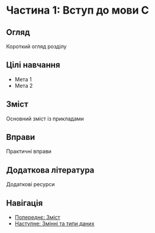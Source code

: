 # Частина 1: Вступ до мови C

## Огляд
Короткий огляд розділу

## Цілі навчання
- Мета 1
- Мета 2

## Зміст
Основний зміст із прикладами

## Вправи
Практичні вправи

## Додаткова література
Додаткові ресурси

## Навігація
- [Попереднє: Зміст](../README.md)
- [Наступне: Змінні та типи даних](02-variables.md)
